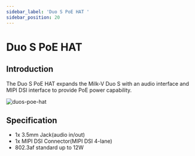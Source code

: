 ```yaml
---
sidebar_label: 'Duo S PoE HAT '
sidebar_position: 20
---
```

# Duo S PoE HAT
## Introduction

The Duo S PoE HAT expands the Milk-V Duo S with an audio interface and MIPI DSI interface to provide PoE power capability. 

![duos-poe-hat](/docs/duo/duos/duos-poe-hat-overview.webp)

## Specification

- 1x 3.5mm Jack(audio in/out)
- 1x MIPI DSI Connector(MIPI DSI 4-lane)
- 802.3af standard up to 12W
